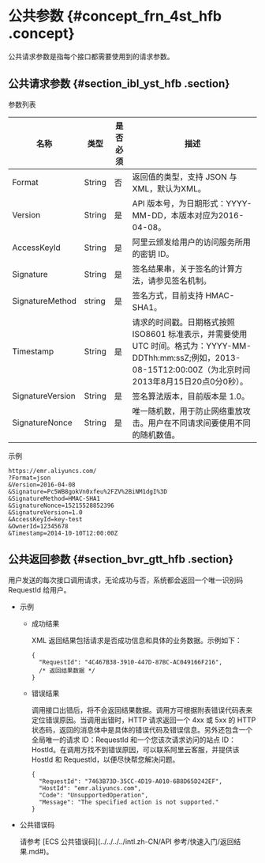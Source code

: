 # 公共参数 {#concept_frn_4st_hfb .concept}

公共请求参数是指每个接口都需要使用到的请求参数。

## 公共请求参数 {#section_ibl_yst_hfb .section}

参数列表

|名称|类型|是否必须|描述|
|--|--|----|--|
|Format|String|否|返回值的类型，支持 JSON 与 XML，默认为XML。|
|Version|String|是|API 版本号，为日期形式：YYYY-MM-DD，本版本对应为2016-04-08。|
|AccessKeyId|String|是|阿里云颁发给用户的访问服务所用的密钥 ID。|
|Signature|String|是|签名结果串，关于签名的计算方法，请参见签名机制。|
|SignatureMethod|string|是|签名方式，目前支持 HMAC-SHA1。|
|Timestamp|String|是|请求的时间戳。日期格式按照 ISO8601 标准表示，并需要使用 UTC 时间。格式为：YYYY-MM-DDThh:mm:ssZ;例如，2013-08-15T12:00:00Z（为北京时间2013年8月15日20点0分0秒）。|
|SignatureVersion|String|是|签名算法版本，目前版本是 1.0。|
|SignatureNonce|String|是|唯一随机数，用于防止网络重放攻击。用户在不同请求间要使用不同的随机数值。|

示例

```
https://emr.aliyuncs.com/
?Format=json
&Version=2016-04-08
&Signature=Pc5WB8gokVn0xfeu%2FZV%2BiNM1dgI%3D 
&SignatureMethod=HMAC-SHA1
&SignatureNonce=15215528852396
&SignatureVersion=1.0
&AccessKeyId=key-test
&OwnerId=12345678
&Timestamp=2014-10-10T12:00:00Z
```

## 公共返回参数 {#section_bvr_gtt_hfb .section}

用户发送的每次接口调用请求，无论成功与否，系统都会返回一个唯一识别码 RequestId 给用户。

-   示例
    -   成功结果

        XML 返回结果包括请求是否成功信息和具体的业务数据。示例如下：

        ```
        {
          "RequestId": "4C467B38-3910-447D-87BC-AC049166F216",
          /* 返回结果数据 */
        }
        ```

    -   错误结果

        调用接口出错后，将不会返回结果数据。调用方可根据附表错误代码表来定位错误原因。当调用出错时，HTTP 请求返回一个 4xx 或 5xx 的 HTTP 状态码，返回的消息体中是具体的错误代码及错误信息。另外还包含一个全局唯一的请求 ID：RequestId 和一个您该次请求访问的站点 ID：HostId。在调用方找不到错误原因，可以联系阿里云客服，并提供该 HostId 和 RequestId，以便尽快帮您解决问题。

        ```
        {
          "RequestId": "7463B73D-35CC-4D19-A010-6B8D65D242EF",
          "HostId": "emr.aliyuncs.com",
          "Code": "UnsupportedOperation",
          "Message": "The specified action is not supported."
        }
        ```

-   公共错误码

    请参考 [ECS 公共错误码](../../../../intl.zh-CN/API 参考/快速入门/返回结果.md#)。



